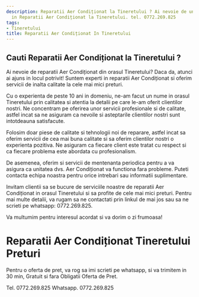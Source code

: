 ```yaml
---
description: Reparatii Aer Condiționat la Tineretului ? Ai nevoie de un profesionist
  in Reparatii Aer Condiționat la Tineretului. tel. 0772.269.825
tags:
- Tineretului
title: Reparatii Aer Condiționat In Tineretului
---
```



## Cauti Reparatii Aer Condiționat la Tineretului ?

Ai nevoie de reparatii Aer Condiționat din orasul Tineretului? Daca da, atunci ai ajuns in locul potrivit! Suntem experti in reparatii Aer Condiționat si oferim servicii de inalta calitate la cele mai mici preturi. 

Cu o experienta de peste 10 ani in domeniu, ne-am facut un nume in orasul Tineretului prin calitatea si atentia la detalii pe care le-am oferit clientilor nostri. Ne concentram pe oferirea unor servicii profesionale si de calitate, astfel incat sa ne asiguram ca nevoile si asteptarile clientilor nostri sunt intotdeauna satisfacute. 

Folosim doar piese de calitate si tehnologii noi de reparare, astfel incat sa oferim servicii de cea mai buna calitate si sa oferim clientilor nostri o experienta pozitiva. Ne asiguram ca fiecare client este tratat cu respect si ca fiecare problema este abordata cu profesionalism.

De asemenea, oferim si servicii de mentenanta periodica pentru a va asigura ca unitatea dvs. Aer Condiționat va functiona fara probleme. Puteti contacta echipa noastra pentru orice intrebari sau informatii suplimentare. 

Invitam clientii sa se bucure de serviciile noastre de reparatii Aer Condiționat in orasul Tineretului si sa profite de cele mai mici preturi. Pentru mai multe detalii, va rugam sa ne contactati prin linkul de mai jos sau sa ne scrieti pe whatsapp: 0772.269.825. 

Va multumim pentru interesul acordat si va dorim o zi frumoasa!

# Reparatii Aer Condiționat Tineretului Preturi
Pentru o oferta de pret, va rog sa imi scrieti pe whatsapp, si va trimitem in 30 min, Gratuit si fara Obligatii Oferta de Pret.

Tel. 0772.269.825
Whatsapp. 0772.269.825